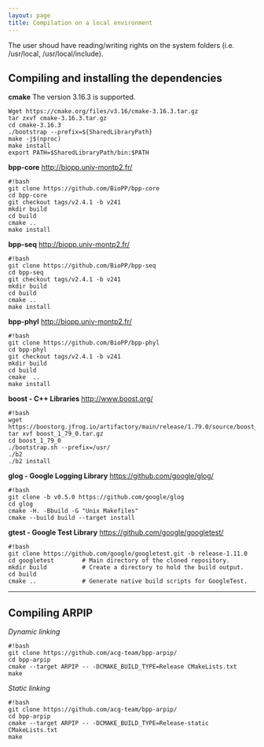 ```yaml
---
layout: page
title: Compilation on a local environment
---
```


The user shoud have reading/writing rights on the system folders (i.e. /usr/local, /usr/local/include).


## Compiling and installing the dependencies

**cmake** The version 3.16.3 is supported.
```
Wget https://cmake.org/files/v3.16/cmake-3.16.3.tar.gz
tar zxvf cmake-3.16.3.tar.gz
cd cmake-3.16.3
./bootstrap --prefix=${SharedLibraryPath}
make -j$(nproc)
make install
export PATH=$SharedLibraryPath/bin:$PATH
```


**bpp-core** http://biopp.univ-montp2.fr/

```
#!bash
git clone https://github.com/BioPP/bpp-core
cd bpp-core
git checkout tags/v2.4.1 -b v241
mkdir build
cd build
cmake ..
make install
```

**bpp-seq** http://biopp.univ-montp2.fr/

```
#!bash
git clone https://github.com/BioPP/bpp-seq
cd bpp-seq
git checkout tags/v2.4.1 -b v241
mkdir build
cd build
cmake ..
make install
```

**bpp-phyl**  http://biopp.univ-montp2.fr/

```
#!bash
git clone https://github.com/BioPP/bpp-phyl
cd bpp-phyl
git checkout tags/v2.4.1 -b v241
mkdir build
cd build
cmake  ..
make install
```

**boost - C++ Libraries** http://www.boost.org/

```
#!bash
wget https://boostorg.jfrog.io/artifactory/main/release/1.79.0/source/boost_1_79_0.tar.gz
tar xvf boost_1_79_0.tar.gz
cd boost_1_79_0
./bootstrap.sh --prefix=/usr/
./b2 
./b2 install 
```


**glog - Google Logging Library** https://github.com/google/glog/

```
#!bash
git clone -b v0.5.0 https://github.com/google/glog
cd glog
cmake -H. -Bbuild -G "Unix Makefiles"
cmake --build build --target install
```

**gtest - Google Test Library** https://github.com/google/googletest/

```
#!bash
git clone https://github.com/google/googletest.git -b release-1.11.0
cd googletest        # Main directory of the cloned repository.
mkdir build          # Create a directory to hold the build output.
cd build
cmake ..             # Generate native build scripts for GoogleTest.
```



---

## Compiling ARPIP


*Dynamic linking*
```
#!bash
git clone https://github.com/acg-team/bpp-arpip/
cd bpp-arpip
cmake --target ARPIP -- -DCMAKE_BUILD_TYPE=Release CMakeLists.txt
make
```

*Static linking* 
```
#!bash
git clone https://github.com/acg-team/bpp-arpip/
cd bpp-arpip
cmake --target ARPIP -- -DCMAKE_BUILD_TYPE=Release-static CMakeLists.txt
make
```


